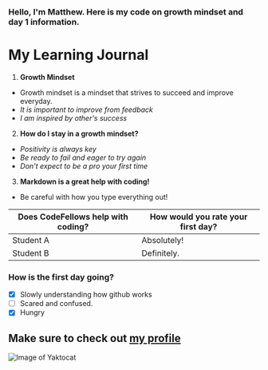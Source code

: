 ### Hello, I'm Matthew. Here is my code on growth mindset and day 1 information.

# My Learning Journal

1. **Growth Mindset**
  - Growth mindset is a mindset that strives to succeed and improve everyday.
  - _It is important to improve from feedback_
  - _I am inspired by other's success_
  
2. **How do I stay in a growth mindset?**
  - _Positivity is always key_
  - _Be ready to fail and eager to try again_
  - _Don't expect to be a pro your first time_
  
3. **Markdown is a great help with coding!**
- Be careful with how you type everything out!

| Does CodeFellows help with coding? | How would you rate your first day?
-----------------------------------|----------------------------------|
Student A | Absolutely! | 10/10
Student B | Definitely. | 9/10

### **How is the first day going?**

- [x] Slowly understanding how github works
- [ ] Scared and confused.
- [x] Hungry

## Make sure to check out [my profile](https://github.com/Mattpet26)

![Image of Yaktocat](https://octodex.github.com/images/yaktocat.png)

